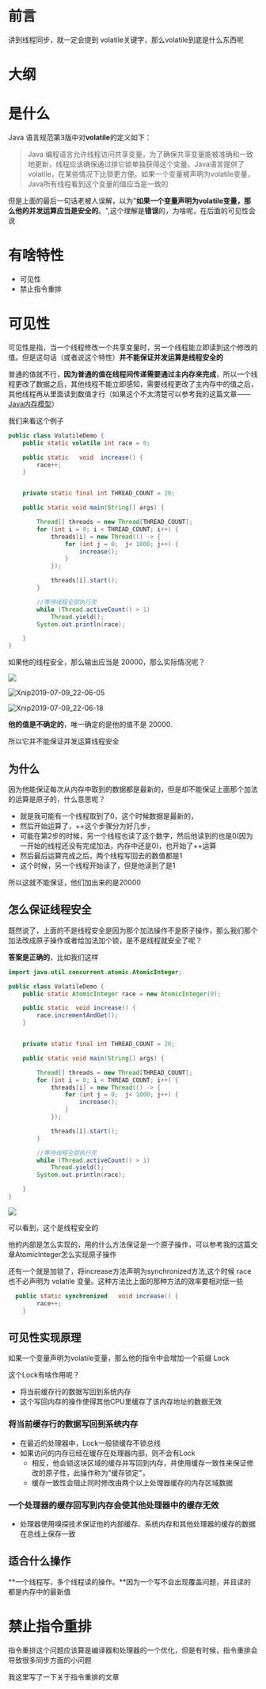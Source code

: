 # 前言

讲到线程同步，就一定会提到 volatile关键字，那么volatile到底是什么东西呢

# 大纲



# 是什么

Java 语言规范第3版中对**volatile**的定义如下：

> Java 编程语言允许线程访问共享变量，为了确保共享变量能被准确和一致地更新，线程应该确保通过排它锁单独获得这个变量。Java语言提供了volatile，在某些情况下比锁更方便。如果一个变量被声明为volatile变量，Java所有线程看到这个变量的值应当是一致的

但是上面的最后一句话老被人误解，以为"**如果一个变量声明为volatile变量，那么他的并发运算应当是安全的**。",这个理解是**错误**的，为啥呢，在后面的可见性会说

# 有啥特性

- 可见性
- 禁止指令重排

# 可见性

可见性是指，当一个线程修改一个共享变量时，另一个线程能立即读到这个修改的值。但是这句话（或者说这个特性）**并不能保证并发运算是线程安全的**



普通的值就不行，**因为普通的值在线程间传递需要通过主内存来完成**，所以一个线程更改了数据之后，其他线程不能立即感知，需要线程更改了主内存中的值之后，其他线程再从里面读到数值才行（如果这个不太清楚可以参考我的这篇文章——[Java内存模型](https://github.com/leosanqing/Java-Notes/blob/master/ConcurrencyProgramming/0-%E5%9F%BA%E7%A1%80/Java%20%E5%86%85%E5%AD%98%E6%A8%A1%E5%9E%8B/Java%E5%86%85%E5%AD%98%E6%A8%A1%E5%9E%8B.md)）

我们来看这个例子

```java
public class VolatileDemo {
    public static volatile int race = 0;

    public static   void  increase() {
        race++;
    }


    private static final int THREAD_COUNT = 20;

    public static void main(String[] args) {

        Thread[] threads = new Thread[THREAD_COUNT];
        for (int i = 0; i < THREAD_COUNT; i++) {
            threads[i] = new Thread(() -> {
                for (int j = 0;  j< 1000; j++) {
                    increase();
                }
            });

            threads[i].start();
        }

        //等待线程全部执行完
        while (Thread.activeCount() > 1)
            Thread.yield();
        System.out.println(race);

    }
}

```

如果他的线程安全，那么输出应当是 20000，那么实际情况呢？

![](img/Xnip2019-07-09_22-05-49.jpg)

![Xnip2019-07-09_22-06-05](img/Xnip2019-07-09_22-06-05.jpg)

![Xnip2019-07-09_22-06-18](img/Xnip2019-07-09_22-06-18.jpg)

**他的值是不确定的**，唯一确定的是他的值不是 20000.

所以它并不能保证并发运算线程安全

## 为什么

因为他能保证每次从内存中取到的数据都是最新的，但是却不能保证上面那个加法的运算是原子的，什么意思呢？

- 就是我可能有一个线程取到了0，这个时候数据是最新的，
- 然后开始运算了，++这个步骤分为好几步，
- 可能在第2步的时候，另一个线程也读了这个数字，然后他读到的也是0(因为一开始的线程还没有完成加法，内存中还是0)，也开始了++运算
- 然后最后运算完成之后，两个线程写回去的数值都是1
- 这个时候，另一个线程开始读了，但是他读到了是1

所以这就不能保证，他们加出来的是20000

## 怎么保证线程安全

既然说了，上面的不是线程安全是因为那个加法操作不是原子操作，那么我们那个加法改成原子操作或者给加法加个锁，是不是线程就安全了呢？

**答案是正确的**，比如我们这样



```java
import java.util.concurrent.atomic.AtomicInteger;

public class VolatileDemo {
    public static AtomicInteger race = new AtomicInteger(0);

    public static  void increase() {
        race.incrementAndGet();
    }


    private static final int THREAD_COUNT = 20;

    public static void main(String[] args) {

        Thread[] threads = new Thread[THREAD_COUNT];
        for (int i = 0; i < THREAD_COUNT; i++) {
            threads[i] = new Thread(() -> {
                for (int j = 0;  j< 1000; j++) {
                    increase();
                }
            });

            threads[i].start();
        }

        //等待线程全部执行完
        while (Thread.activeCount() > 1)
            Thread.yield();
        System.out.println(race);

    }
}
```

![](img/Xnip2019-07-11_23-22-03.jpg)

可以看到，这个是线程安全的

他的内部是怎么实现的，用的什么方法保证是一个原子操作，可以参考我的这篇文章AtomicInteger怎么实现原子操作





还有一个就是加锁了，将increase方法声明为synchronized方法,这个时候 race 也不必声明为 volatile 变量。这种方法比上面的那种方法的效率要相对低一些

```java
  public static synchronized   void increase() {
        race++;
    }


```

## 可见性实现原理

如果一个变量声明为volatile变量，那么他的指令中会增加一个前缀 Lock

这个Lock有啥作用呢？

- 将当前缓存行的数据写回到系统内存
- 这个写回内存的操作使得其他CPU里缓存了该内存地址的数据无效



### 将当前缓存行的数据写回到系统内存

- 在最近的处理器中，Lock一般锁缓存不锁总线
- 如果访问的内存已经在缓存在处理器内部，则不会有Lock
  - 相反，他会锁这块区域的缓存并写回到内存，并使用缓存一致性来保证修改的原子性，此操作称为"缓存锁定"，
  - 缓存一致性会阻止同时修改由两个以上处理器缓存的内存区域数据

### 一个处理器的缓存回写到内存会使其他处理器中的缓存无效

- 处理器使用嗅探技术保证他的内部缓存、系统内存和其他处理器的缓存的数据在总线上保存一致



## 适合什么操作

**一个线程写，多个线程读的操作。**因为一个写不会出现覆盖问题，并且读的都是内存中的最新值

# 禁止指令重排

指令重排这个问题应该算是编译器和处理器的一个优化，但是有时候，指令重排会导致很多同步方面的小问题

我这里写了一下关于指令重排的文章